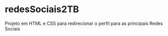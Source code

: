 # redesSociais2TB
Projeto em HTML e CSS para redirecionar o perfil para as principais Redes Sociais
